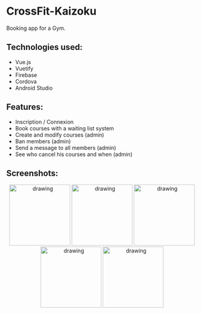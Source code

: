 # CrossFit-Kaizoku

Booking app for a Gym.

## Technologies used:

* Vue.js
* Vuetify
* Firebase
* Cordova
* Android Studio

## Features:

* Inscription / Connexion
* Book courses with a waiting list system
* Create and modify courses (admin)
* Ban members (admin)
* Send a message to all members (admin)
* See who cancel his courses and when (admin)

## Screenshots:

<div style="display : inline-block ; text-align:center">
<img src="https://user-images.githubusercontent.com/26858750/99322877-35905900-2871-11eb-855c-fd44546c561e.jpg" alt="drawing" width="160"/>

<img src="https://user-images.githubusercontent.com/26858750/99322886-3b863a00-2871-11eb-9594-138efbd4547a.jpg" alt="drawing" width="160"/>

<img src="https://user-images.githubusercontent.com/26858750/99322902-4214b180-2871-11eb-878e-9e9d38106084.jpg" alt="drawing" width="160"/>

<img src="https://user-images.githubusercontent.com/26858750/99395959-71630700-28e1-11eb-9119-ee74547656c9.jpg" alt="drawing" width="160"/>

<img src="https://user-images.githubusercontent.com/26858750/99395964-72943400-28e1-11eb-9b0f-f039974d1b1f.jpg" alt="drawing" width="160"/>
</div>



